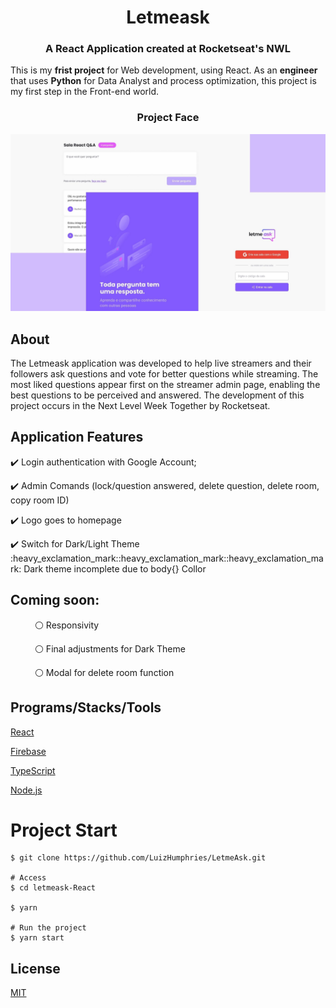 <div align="left"><center><h1>Letmeask</h1></center></div>
<div align="left"><center><h3>A React Application created at Rocketseat's NWL</h3></center></div>


This is my **frist project** for Web development, using React. 
As an **engineer** that uses **Python** for Data Analyst and process optimization, this project is my first step in the Front-end world.


<div align="left"><center><h3>Project Face</h3></center></div>

<img src="https://github.com/LuizHumphries/LetmeAsk/blob/9df09bc51c62dda998e86b2796e464f65debfe05/Homepage.jpg" alt="Design preview for the Letmeask landing page for NWL Application" style="max-width:100%;">

## About

The Letmeask application was developed to help live streamers and their followers ask questions and vote for better questions while streaming. The most liked questions appear first on the streamer admin page, enabling the best questions to be perceived and answered. The development of this project occurs in the Next Level Week Together by Rocketseat.

## Application Features

<p>✔️ Login authentication with Google Account;</p>
<p>✔️ Admin Comands (lock/question answered, delete question, delete room, copy room ID)</p>
<p>✔️ Logo goes to homepage</p>
<p>✔️ Switch for Dark/Light Theme :heavy_exclamation_mark::heavy_exclamation_mark::heavy_exclamation_mark: Dark theme incomplete due to body{} Collor</p>

## Coming soon:

<p>&ensp;&ensp;&ensp;&ensp;&ensp; ⚪ Responsivity</p>
<p>&ensp;&ensp;&ensp;&ensp;&ensp; ⚪ Final adjustments for Dark Theme</p>
<p>&ensp;&ensp;&ensp;&ensp;&ensp; ⚪ Modal for delete room function</p>

## Programs/Stacks/Tools

[React](https://pt-br.reactjs.org/) <br />

[Firebase](https://firebase.google.com/)<br />

[TypeScript](https://www.typescriptlang.org/)<br />

[Node.js](https://nodejs.org/en/)<br />

# Project Start

```
$ git clone https://github.com/LuizHumphries/LetmeAsk.git

# Access
$ cd letmeask-React

$ yarn

# Run the project
$ yarn start

```
## License

[MIT](https://github.com/LuizHumphries/LetmeAsk/blob/main/LICENSE) <br />
